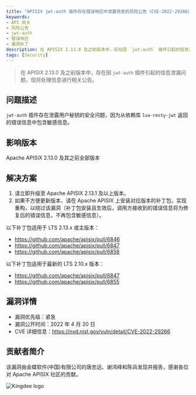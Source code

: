 ```yaml
---
title: "APISIX jwt-auth 插件存在错误响应中泄露信息的风险公告（CVE-2022-29266）"
keywords: 
- API 网关
- 风险公告
- jwt-auth
- 错误响应
- 漏洞补丁
description: 在 APISIX 2.13.0 及之前版本中，存在因 `jwt-auth` 插件引起的信息泄漏问题，现将处理信息进行相关公告。
tags: [Security]
---
```


> 在 APISIX 2.13.0 及之前版本中，存在因 `jwt-auth` 插件引起的信息泄漏问题，现将处理信息进行相关公告。

<!--truncate-->

## 问题描述

`jwt-auth` 插件存在泄露用户秘钥的安全问题，因为从依赖库 `lua-resty-jwt` 返回的错误信息中包含敏感信息。

## 影响版本

Apache APISIX 2.13.0 及其之前全部版本

## 解决方案

1. 请立即升级至 Apache APISIX 2.13.1 及以上版本。
2. 如果不方便更新版本，请在 Apache APISIX 上安装对应版本的补丁包，实现重构，以绕过该漏洞（补丁包安装且生效后，调用方接收到的错误信息将为修复后的错误信息，不再包含敏感信息）。

以下补丁包适用于 LTS 2.13.x 或主版本：

- https://github.com/apache/apisix/pull/6846
- https://github.com/apache/apisix/pull/6847
- https://github.com/apache/apisix/pull/6858

以下补丁包适用于最新的 LTS 2.10.x 版本：

- https://github.com/apache/apisix/pull/6847
- https://github.com/apache/apisix/pull/6855

## 漏洞详情

- 漏洞优先级：紧急
- 漏洞公开时间：2022 年 4 月 20 日
- CVE 详细信息：https://nvd.nist.gov/vuln/detail/CVE-2022-29266

## 贡献者简介

该漏洞由金蝶软件(中国)有限公司的唐忠远、谢鸿峰和陈兵发现并报告，感谢各位对 Apache APISIX 社区的贡献。

![Kingdee logo](https://static.apiseven.com/202108/1650768035541-306d3c7d-cbd4-4b79-ad9c-9f916549b8e7.png)
